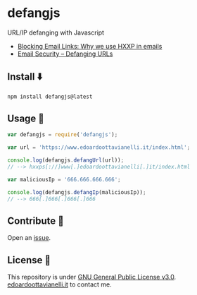 # defangjs
URL/IP defanging with Javascript

- [Blocking Email Links: Why we use HXXP in emails](https://privacymatters.ubc.ca/blocking-email-links-why-we-use-hxxp-emails)
- [Email Security – Defanging URLs](https://www.ibm.com/docs/en/sqsp/32.0?topic=SSBRUQ_32.0.0/com.ibm.resilient.doc/install/resilient_install_defangURLs.htm)

Install ⬇️
------

```bash
npm install defangjs@latest
```

Usage 🚀
-------

```Javascript
var defangjs = require('defangjs');

var url = 'https://www.edoardoottavianelli.it/index.html';

console.log(defangjs.defangUrl(url)); 
// --> hxxps[://]www[.]edoardoottavianelli[.]it/index.html

var maliciousIp = '666.666.666.666';

console.log(defangjs.defangIp(maliciousIp)); 
// --> 666[.]666[.]666[.]666
```

Contribute 🤝
-------
Open an [issue](https://github.com/edoardottt/defangjs/issues).


License 📝
-------

This repository is under [GNU General Public License v3.0](https://github.com/edoardottt/defangjs/blob/main/LICENSE).  
[edoardoottavianelli.it](https://www.edoardoottavianelli.it) to contact me.
